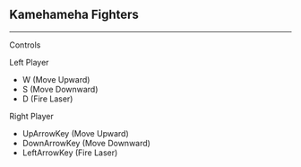 ## Kamehameha Fighters
---
Controls

Left Player 
- W (Move Upward) 
- S (Move Downward)
- D (Fire Laser)

Right Player
- UpArrowKey (Move Upward) 
- DownArrowKey (Move Downward)
- LeftArrowKey (Fire Laser)


